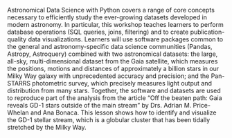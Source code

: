 Astronomical Data Science with Python covers a range of core concepts necessary to efficiently study the ever-growing datasets developed in modern astronomy. In particular, this workshop teaches learners to perform database operations (SQL queries, joins, filtering) and to create publication-quality data visualizations. Learners will use software packages common to the general and astronomy-specific data science communities (Pandas, Astropy, Astroquery) combined with two astronomical datasets: the large, all-sky, multi-dimensional dataset from the Gaia satellite, which measures the positions, motions and distances of approximately a billion stars in our Milky Way galaxy with unprecedented accuracy and precision; and the Pan-STARRS photometric survey, which precisely measures light output and distribution from many stars. Together, the software and datasets are used to reproduce part of the analysis from the article “Off the beaten path: Gaia reveals GD-1 stars outside of the main stream” by Drs. Adrian M. Price-Whelan and Ana Bonaca. This lesson shows how to identify and visualize the GD-1 stellar stream, which is a globular cluster that has been tidally stretched by the Milky Way.
